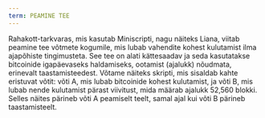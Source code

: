 ```yaml
---
term: PEAMINE TEE
---
```


Rahakott-tarkvaras, mis kasutab Miniscripti, nagu näiteks Liana, viitab peamine tee võtmete kogumile, mis lubab vahendite kohest kulutamist ilma ajapõhiste tingimusteta. See tee on alati kättesaadav ja seda kasutatakse bitcoinide igapäevaseks haldamiseks, ootamist (ajalukk) nõudmata, erinevalt taastamisteedest. Võtame näiteks skripti, mis sisaldab kahte eristuvat võtit: võti A, mis lubab bitcoinide kohest kulutamist, ja võti B, mis lubab nende kulutamist pärast viivitust, mida määrab ajalukk 52,560 blokki. Selles näites pärineb võti A peamiselt teelt, samal ajal kui võti B pärineb taastamisteelt.